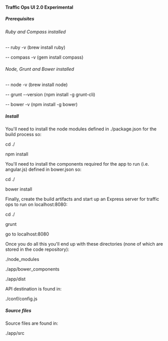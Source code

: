 #### Traffic Ops UI 2.0 Experimental

##### Prerequisites

###### Ruby and Compass installed

-- ruby -v (brew install ruby)

-- compass -v (gem install compass)

###### Node, Grunt and Bower installed

-- node -v (brew install node)

-- grunt --version (npm install -g grunt-cli)

-- bower -v (npm install -g bower)

##### Install

You'll need to install the node modules defined in ./package.json for the build process so:

cd ./

npm install

You'll need to install the components required for the app to run (i.e. angular.js) defined in bower.json so:

cd ./

bower install

Finally, create the build artifacts and start up an Express server for traffic ops to run on localhost:8080:

cd ./

grunt

go to localhost:8080

Once you do all this you'll end up with these directories (none of which are stored in the code repository):

./node_modules

./app/bower_components

./app/dist

API destination is found in:

./conf/config.js

##### Source files

Source files are found in:

./app/src